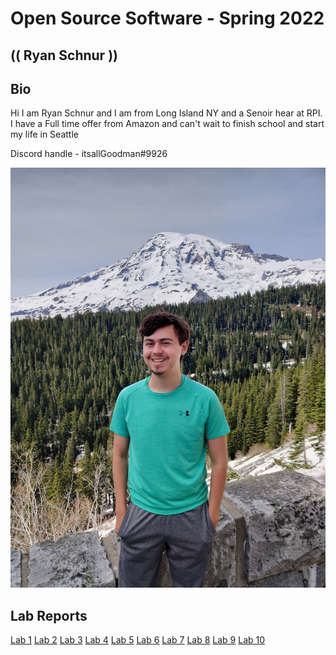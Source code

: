 # Open Source Software - Spring 2022
## (( Ryan Schnur ))

## Bio
Hi I am Ryan Schnur and I am from Long Island NY and a Senoir hear at RPI. I have a Full time offer from Amazon and can't wait to finish school and start my life in Seattle

Discord handle - itsallGoodman#9926

![it's me](me.jpg "Me on Mt Rainier")

## Lab Reports
[Lab 1](labs/lab-01/report.md)
[Lab 2](labs/lab-02/report.md)
[Lab 3](labs/lab-03/report.md)
[Lab 4](labs/lab-04/report.md)
[Lab 5](labs/lab-05/report.md)
[Lab 6](labs/lab-06/report.md)
[Lab 7](labs/lab-07/report.md)
[Lab 8](labs/lab-08/report.md)
[Lab 9](labs/lab-09/report.md)
[Lab 10](labs/lab-10/report.md)
